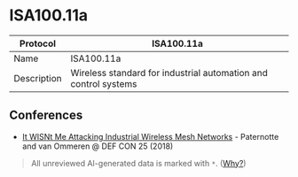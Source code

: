 # ISA100.11a

| Protocol | ISA100.11a |
|---|---|
| Name | ISA100.11a |
| Description | Wireless standard for industrial automation and control systems |

## Conferences
- [It WISNt Me Attacking Industrial Wireless Mesh Networks](https://www.youtube.com/watch?v=-WfP2VVhTt0) - Paternotte and van Ommeren @ DEF CON 25 (2018)

> All unreviewed AI-generated data is marked with `*`. ([Why?](../srcs/README.md#note-on-ai-generated-content))
